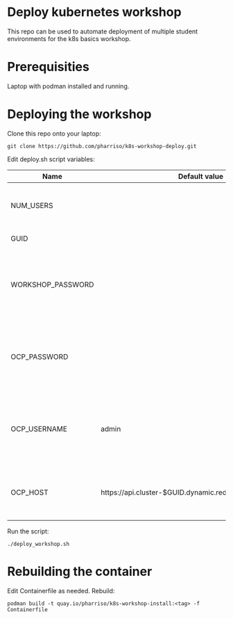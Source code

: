 # Deploy kubernetes workshop

This repo can be used to automate deployment of multiple student environments for the k8s basics workshop.

# Prerequisities

Laptop with podman installed and running.

# Deploying the workshop

Clone this repo onto your laptop:

```
git clone https://github.com/pharriso/k8s-workshop-deploy.git
```

Edit deploy.sh script variables:

| Name                      | Default value         |                                                                                  |
|---------------------------|-----------------------|----------------------------------------------------------------------------------|
| NUM_USERS                 |                       | Number of students for the workshop                                              |
| GUID                      |                       | Workshop GUID                                                                    |
| WORKSHOP_PASSWORD         |                       | Student password for the workshop - gets rendered in lab guide                   |
| OCP_PASSWORD              |                       | admin password for the OCP cluster so we can deploy the lab                      |
| OCP_USERNAME              | admin                 | admin username for the OCP cluster so we can deploy the lab                      |
| OCP_HOST                  | https://api.cluster-$GUID.dynamic.redhatworkshops.io:6443 | API for OCP cluster so we can deploy the lab |

Run the script:

```
./deploy_workshop.sh
```

# Rebuilding the container

Edit Containerfile as needed. Rebuild:

```
podman build -t quay.io/pharriso/k8s-workshop-install:<tag> -f Containerfile
```

